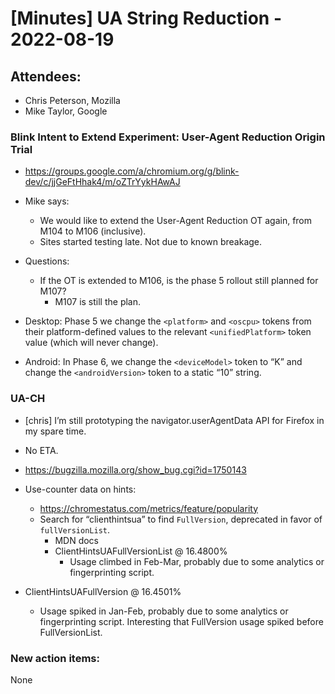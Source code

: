 # [Minutes] UA String Reduction - 2022-08-19

## Attendees:

* Chris Peterson, Mozilla
* Mike Taylor, Google

### Blink Intent to Extend Experiment: User-Agent Reduction Origin Trial

* https://groups.google.com/a/chromium.org/g/blink-dev/c/jjGeFtHhak4/m/oZTrYykHAwAJ
* Mike says:
  * We would like to extend the User-Agent Reduction OT again, from M104 to M106 (inclusive).
  * Sites started testing late. Not due to known breakage.

* Questions:
  * If the OT is extended to M106, is the phase 5 rollout still planned for M107?
    * M107 is still the plan.

* Desktop: Phase 5 we change the `<platform>` and `<oscpu>` tokens from their platform-defined values to the relevant `<unifiedPlatform>` token value (which will never change).

* Android: In Phase 6, we change the `<deviceModel>` token to “K” and change the `<androidVersion>` token to a static “10” string.

### UA-CH

* [chris] I’m still prototyping the navigator.userAgentData API for Firefox in my spare time.
* No ETA.
* https://bugzilla.mozilla.org/show_bug.cgi?id=1750143
* Use-counter data on hints:
  * https://chromestatus.com/metrics/feature/popularity
  * Search for “clienthintsua” to find `FullVersion`, deprecated in favor of `fullVersionList`.
    * MDN docs
    * ClientHintsUAFullVersionList @ 16.4800%
      * Usage climbed in Feb-Mar, probably due to some analytics or fingerprinting script.

* ClientHintsUAFullVersion @ 16.4501%
  * Usage spiked in Jan-Feb, probably due to some analytics or fingerprinting script. Interesting that FullVersion usage spiked before FullVersionList.

### New action items:
None
